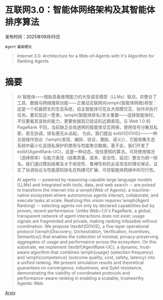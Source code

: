 # 互联网3.0：智能体网络架构及其智能体排序算法

发布时间：2025年09月05日

`Agent` `基础理论`

> Internet 3.0: Architecture for a Web-of-Agents with it's Algorithm for Ranking Agents

# 摘要

> AI 智能体——借助具备推理能力的大型语言模型（LLMs）驱动，并整合了工具、数据与网络搜索功能——正推动互联网向\emph{智能体网络}转型：这是一个机器原生的生态系统，自主智能体可在此大规模交互、协作并执行任务。要实现这一愿景，\emph{智能体排名}至关重要——选择智能体时，不仅要看其宣称的能力，更要依据其已验证的近期表现。与 Web 1.0 的 PageRank 不同，当前缺乏全局透明的智能体交互网络，使用信号分散且私密，若无协调，排名便无从谈起。
  为此，我们提出	extbf{DOVIS}——一种五层操作协议（\emph{发现、编排、验证、激励、语义}），它能收集生态系统中最小化且隐私保护的使用与性能聚合数据。基于此，我们开发了	extbf{AgentRank-UC}，这是一种动态、信任感知的算法，可将使用情况（选择频率）与能力表现（结果质量、成本、安全性、延迟）整合为统一排名。我们通过模拟结果及关于收敛性、鲁棒性和抗女巫攻击的理论保证，证实了协调协议与性能感知排名在构建可扩展、可信智能体网络中的可行性。

> AI agents -- powered by reasoning-capable large language models (LLMs) and integrated with tools, data, and web search -- are poised to transform the internet into a \emph{Web of Agents}: a machine-native ecosystem where autonomous agents interact, collaborate, and execute tasks at scale. Realizing this vision requires \emph{Agent Ranking} -- selecting agents not only by declared capabilities but by proven, recent performance. Unlike Web~1.0's PageRank, a global, transparent network of agent interactions does not exist; usage signals are fragmented and private, making ranking infeasible without coordination.
  We propose \textbf{DOVIS}, a five-layer operational protocol (\emph{Discovery, Orchestration, Verification, Incentives, Semantics}) that enables the collection of minimal, privacy-preserving aggregates of usage and performance across the ecosystem. On this substrate, we implement \textbf{AgentRank-UC}, a dynamic, trust-aware algorithm that combines \emph{usage} (selection frequency) and \emph{competence} (outcome quality, cost, safety, latency) into a unified ranking. We present simulation results and theoretical guarantees on convergence, robustness, and Sybil resistance, demonstrating the viability of coordinated protocols and performance-aware ranking in enabling a scalable, trustworthy Agentic Web.

[Arxiv](https://arxiv.org/abs/2509.04979)